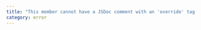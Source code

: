 ```yaml
---
title: "This member cannot have a JSDoc comment with an 'override' tag because it is not declared in the base class '{0}'. Did you mean '{1}'?"
category: error
---
```

